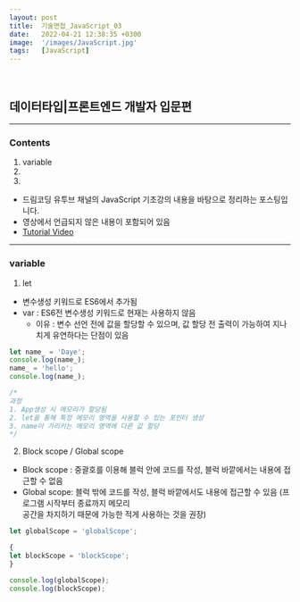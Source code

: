 ```yaml
---
layout: post
title:  기술면접_JavaScript_03
date:   2022-04-21 12:38:35 +0300
image:  '/images/JavaScript.jpg'
tags:   [JavaScript]
---
```

<br/>

## 데이터타입|프론트엔드 개발자 입문편<br/>

___

### Contents <br/>
1. variable<br/>
2. <br/>
3. <br/>


* 드림코딩 유투브 채널의 JavaScript 기초강의 내용을 바탕으로 정리하는 포스팅입니다. <br/>
* 영상에서 언급되지 않은 내용이 포함되어 있음<br/>
* [Tutorial Video](https://www.youtube.com/watch?v=OCCpGh4ujb8&list=PLv2d7VI9OotTVOL4QmPfvJWPJvkmv6h-2&index=3)<br/>

___

### variable<br/>
1. let <br/>
  - 변수생성 키워드로 ES6에서 추가됨<br/>
  - var : ES6전 변수생성 키워드로 현재는 사용하지 않음<br/>
    - 이유 : 변수 선언 전에 값을 할당할 수 있으며, 값 할당 전 출력이 가능하여 지나치게 유연하다는 단점이 있음 <br/>


```javascript
let name_ = 'Daye';
console.log(name_);
name_ = 'hello'; 
console.log(name_);

/*
과정
1. App생성 시 메모리가 할당됨
2. let을 통해 특정 메모리 영역을 사용할 수 있는 포인터 생성
3. name이 가리키는 메모리 영역에 다른 값 할당 
*/
```

2. Block scope / Global scope<br/>
  - Block scope : 중괄호를 이용해 블럭 안에 코드를 작성, 블럭 바깥에서는 내용에 접근할 수 없음<br/>
  - Global scope: 블럭 밖에 코드를 작성, 블럭 바깥에서도 내용에 접근할 수 있음 (프로그램 시작부터 종료까지 메모리<br/> 공간을 차지하기 때문에 가능한 적게 사용하는 것을 권장)<br/>

```javascript
let globalScope = 'globalScope';

{
let blockScope = 'blockScope'; 
}

console.log(globalScope);
console.log(blockScope);
```

